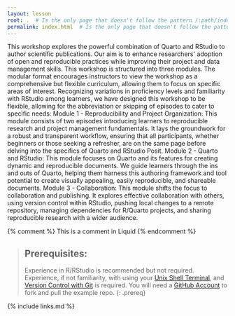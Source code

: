```yaml
---
layout: lesson
root: .  # Is the only page that doesn't follow the pattern /:path/index.html
permalink: index.html  # Is the only page that doesn't follow the pattern /:path/index.html
---
```

This workshop explores the powerful combination of Quarto and RStudio to author scientific publications. Our aim is to enhance researchers' adoption of open and reproducible practices while improving their project and data management skills.
This workshop is structured into three modules. The modular format encourages instructors to view the workshop as a comprehensive but flexible curriculum, allowing them to focus on specific areas of interest. Recognizing variations in proficiency levels and familiarity with RStudio among learners, we have designed this workshop to be flexible, allowing for the abbreviation or skipping of episodes to cater to specific needs:
Module 1 - Reproducibility and Project Organization: This module consists of two episodes introducing learners to reproducible research and project management fundamentals. It lays the groundwork for a robust and transparent workflow, ensuring that all participants, whether beginners or those seeking a refresher, are on the same page before delving into the specifics of Quarto and RStudio Posit.
Module 2 - Quarto and RStudio: This module focuses on Quarto and its features for creating dynamic and reproducible documents. We guide learners through the ins and outs of Quarto, helping them harness this authoring framework and tool potential to create visually appealing, easily reproducible, and shareable documents.
Module 3 - Collaboration: This module shifts the focus to collaboration and publishing. It explores effective collaboration with others, using version control within RStudio, pushing local changes to a remote repository, managing dependencies for R/Quarto projects, and sharing reproducible research with a wider audience.

<!-- this is an html comment -->

{% comment %} This is a comment in Liquid {% endcomment %}

> ## Prerequisites:
>
> Experience in R/RStudio is recommended but not required. Experience, if not familiarity, with using your <a href="https://swcarpentry.github.io/shell-novice/">Unix Shell Terminal</a>, and <a href="https://swcarpentry.github.io/git-novice/">Version Control with Git</a> is required. You will need a <a href="https://github.com/">GitHub Account</a> to fork and pull the example repo.
{: .prereq}

{% include links.md %}
